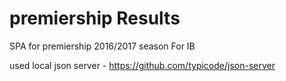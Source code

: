 # premiership Results

SPA for premiership 2016/2017 season
For IB

used local json server - https://github.com/typicode/json-server
